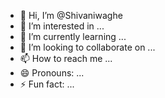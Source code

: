 - 👋 Hi, I’m @Shivaniwaghe
- 👀 I’m interested in ...
- 🌱 I’m currently learning ...
- 💞️ I’m looking to collaborate on ...
- 📫 How to reach me ...
- 😄 Pronouns: ...
- ⚡ Fun fact: ...

<!---
Shivaniwaghe/Shivaniwaghe is a ✨ special ✨ repository because its `README.md` (this file) appears on your GitHub profile.
You can click the Preview link to take a look at your changes.
--->
